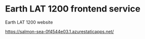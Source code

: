 # Earth LAT 1200 frontend service
Earth LAT 1200  website 

https://salmon-sea-0f4544e03.1.azurestaticapps.net/
